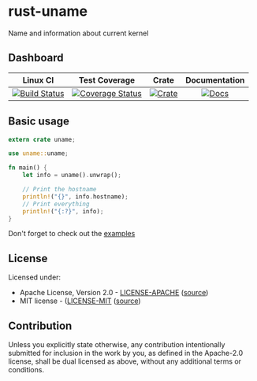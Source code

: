 # rust-uname

Name and information about current kernel

## Dashboard

| Linux CI | Test Coverage | Crate | Documentation |
|:--------:|:-------------:|:-----:|:-------------:|
| [![Build Status](https://travis-ci.org/icorderi/rust-uname.svg?branch=master)](https://travis-ci.org/icorderi/rust-uname) | [![Coverage Status](https://coveralls.io/repos/icorderi/rust-uname/badge.svg?branch=master)](https://coveralls.io/r/icorderi/rust-uname?branch=master) | [![Crate](http://meritbadge.herokuapp.com/uname)](https://crates.io/crates/uname) | [![Docs](https://img.shields.io/badge/docs-up--to--date-blue.svg)](https://icorderi.github.io/rust-uname/index.html)

## Basic usage

```rust
extern crate uname;

use uname::uname;

fn main() {
    let info = uname().unwrap();

    // Print the hostname
    println!("{}", info.hostname);
    // Print everything
    println!("{:?}", info);
}
```

Don't forget to check out the [examples](./examples)

## License

Licensed under:

- Apache License, Version 2.0 - [LICENSE-APACHE](LICENSE-APACHE) ([source](http://www.apache.org/licenses/LICENSE-2.0))
- MIT license - ([LICENSE-MIT](LICENSE-MIT) ([source](http://opensource.org/licenses/MIT))

## Contribution

Unless you explicitly state otherwise, any contribution intentionally submitted
for inclusion in the work by you, as defined in the Apache-2.0 license, shall be dual licensed as above, without any
additional terms or conditions.
